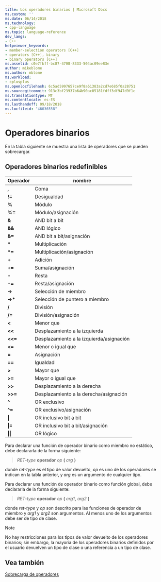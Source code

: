 ```yaml
---
title: Los operadores binarios | Microsoft Docs
ms.custom: ''
ms.date: 06/14/2018
ms.technology:
- cpp-language
ms.topic: language-reference
dev_langs:
- C++
helpviewer_keywords:
- member-selection operators [C++]
- operators [C++], binary
- binary operators [C++]
ms.assetid: c0e7fbff-bc87-4708-8333-504ac09ee83e
author: mikeblome
ms.author: mblome
ms.workload:
- cplusplus
ms.openlocfilehash: 6c5ad5997657ce9f8a61383a2cd7e685f0a28751
ms.sourcegitcommit: 913c3bf23937b64b90ac05181fdff3df947d9f1c
ms.translationtype: MT
ms.contentlocale: es-ES
ms.lasthandoff: 09/18/2018
ms.locfileid: "46036558"
---
```

# <a name="binary-operators"></a>Operadores binarios

En la tabla siguiente se muestra una lista de operadores que se pueden sobrecargar.

## <a name="redefinable-binary-operators"></a>Operadores binarios redefinibles

|Operador|nombre|
|--------------|----------|
|**,**|Coma|
|**\!=**|Desigualdad|
|**%**|Módulo|
|**%=**|Módulo/asignación|
|**&**|AND bit a bit|
|**&&**|AND lógico|
|**&=**|AND bit a bit/asignación|
|**&#42;**|Multiplicación|
|**&#42;=**|Multiplicación/asignación|
|**+**|Adición|
|**+=**|Suma/asignación|
|**-**|Resta|
|**-=**|Resta/asignación|
|**->**|Selección de miembro|
|**->&#42;**|Selección de puntero a miembro|
|**/**|División|
|**/=**|División/asignación|
|**<**|Menor que|
|**<<**|Desplazamiento a la izquierda|
|**<<=**|Desplazamiento a la izquierda/asignación|
|**<=**|Menor o igual que|
|**=**|Asignación|
|**==**|Igualdad|
|**>**|Mayor que|
|**>=**|Mayor o igual que|
|**>>**|Desplazamiento a la derecha|
|**>>=**|Desplazamiento a la derecha/asignación|
|**^**|OR exclusivo|
|**^=**|OR exclusivo/asignación|
|**&#124;**|OR inclusivo bit a bit|
|**&#124;=**|OR inclusivo bit a bit/asignación|
|**&#124;&#124;**|OR lógico|

Para declarar una función de operador binario como miembro no estático, debe declararla de la forma siguiente:

> *RET-type* **operador** *op* **(** *arg* **)**

donde *ret-type* es el tipo de valor devuelto, *op* es uno de los operadores se indican en la tabla anterior, y *arg* es un argumento de cualquier tipo.

Para declarar una función de operador binario como función global, debe declararla de la forma siguiente:

> *RET-type* **operador** *op* **(** _arg1_**,** _arg2_ **)**

donde *ret-type* y *op* son descrito para las funciones de operador de miembro y *arg1* y *arg2* son argumentos. Al menos uno de los argumentos debe ser de tipo de clase.

> [!NOTE]
> No hay restricciones para los tipos de valor devuelto de los operadores binarios; sin embargo, la mayoría de los operadores binarios definidos por el usuario devuelven un tipo de clase o una referencia a un tipo de clase.

## <a name="see-also"></a>Vea también

[Sobrecarga de operadores](../cpp/operator-overloading.md)